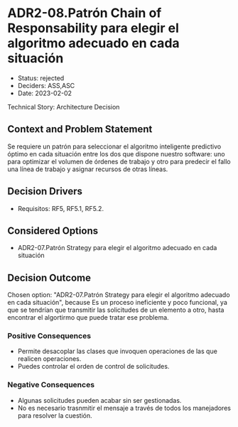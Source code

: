 # ADR2-08.Patrón Chain of Responsability para elegir el algoritmo adecuado en cada situación

* Status: rejected
* Deciders: ASS,ASC
* Date: 2023-02-02

Technical Story: Architecture Decision

## Context and Problem Statement

Se requiere un patrón para seleccionar el algoritmo inteligente predictivo óptimo en cada situación entre los dos que dispone nuestro software: uno para optimizar el volumen de órdenes de trabajo y otro para predecir el fallo una línea de trabajo y asignar recursos de otras líneas.

## Decision Drivers

* Requisitos: RF5, RF5.1, RF5.2.

## Considered Options

* ADR2-07.Patrón Strategy para elegir el algoritmo adecuado en cada situación

## Decision Outcome

Chosen option: "ADR2-07.Patrón Strategy para elegir el algoritmo adecuado en cada situación", because Es un proceso ineficiente y poco funcional, ya que se tendrían que transmitir las solicitudes de un elemento a otro, hasta encontrar el algortirmo que puede tratar ese problema.

### Positive Consequences

* Permite desacoplar las clases que invoquen operaciones de las que realicen operaciones.
* Puedes controlar el orden de control de solicitudes.

### Negative Consequences

* Algunas solicitudes pueden acabar sin ser gestionadas.
* No es necesario trasnmitir el mensaje a través de todos los manejadores para resolver la cuestión.

